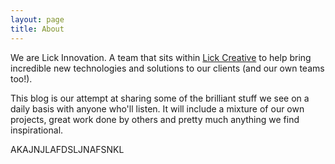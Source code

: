 ```yaml
---
layout: page
title: About
---
```


We are Lick Innovation. A team that sits within [Lick Creative](http://www.lickcreative.com) to help bring incredible new technologies and solutions to our clients (and our own  teams too!).

This blog is our attempt at sharing some of the brilliant stuff we see on a daily basis with anyone who'll listen. It will include a mixture of our own projects, great work done by others and pretty much anything we find inspirational.


AKAJNJLAFDSLJNAFSNKL
